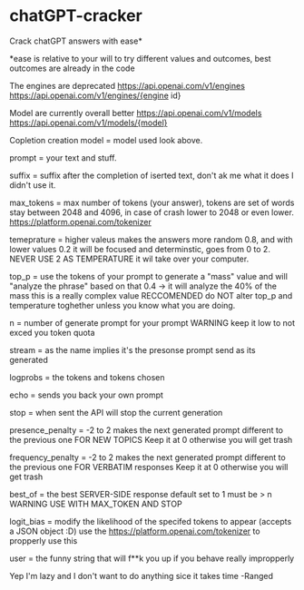 # chatGPT-cracker
Crack chatGPT answers with ease*

*ease is relative to your will to try different values and outcomes, best outcomes are already in the code

The engines are deprecated
https://api.openai.com/v1/engines
https://api.openai.com/v1/engines/{engine id}

Model are currently overall better
https://api.openai.com/v1/models
https://api.openai.com/v1/models/{model}

Copletion creation
model = model used look above.

prompt = your text and stuff.

suffix = suffix after the completion of iserted text, don't ak me what it does I didn't use it.

max_tokens = max number of tokens (your answer), tokens are set of words stay between 2048 and 4096, in case of crash lower to 2048 or even lower. https://platform.openai.com/tokenizer

temeprature = higher valeus makes the answers more random 0.8, and with lower values 0.2 it will be focused and determinstic, goes from 0 to 2.
NEVER USE 2 AS TEMPERATURE it wil take over your computer.

top_p = use the tokens of your prompt to generate a "mass" value and will "analyze the phrase" based on that
0.4 -> it will analyze the 40% of the mass
this is a really complex value
RECCOMENDED do NOT alter top_p and temperature toghether unless you know what you are doing.

n = number of generate prompt for your prompt
WARNING keep it low to not exced you token quota

stream = as the name implies it's the presonse prompt send as its generated

logprobs = the tokens and tokens chosen

echo = sends you back your own prompt

stop = when sent the API will stop the current generation

presence_penalty = -2 to 2 
makes the next generated prompt different to the previous one
FOR NEW TOPICS
Keep it at 0 otherwise you will get trash

frequency_penalty = -2 to 2 
makes the next generated prompt different to the previous one
FOR VERBATIM responses
Keep it at 0 otherwise you will get trash

best_of = the best SERVER-SIDE response
default set to 1
must be > n
WARNING USE WITH MAX_TOKEN AND STOP

logit_bias = modify the likelihood of the specifed tokens to appear (accepts a JSON object :D) 
use the https://platform.openai.com/tokenizer to propperly use this

user = the funny string that will f**k you up if you behave really impropperly


Yep I'm lazy and I don't want to do anything sice it takes time
-Ranged
